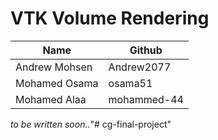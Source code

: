 # VTK Volume Rendering

Name | Github
------|----------
Andrew Mohsen | Andrew2077
Mohamed Osama | osama51
Mohamed Alaa | mohammed-44

*to be written soon..*"# cg-final-project" 
